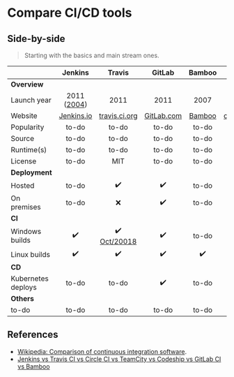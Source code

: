 # Compare CI/CD tools

## Side-by-side

> Starting with the basics and main stream ones.

| | Jenkins | Travis | GitLab | Bamboo | Circle CI |
| --- | :---: | :---: | :---: | :---: | :---: |
| **Overview** |
| Launch year | 2011 ([2004](https://en.wikipedia.org/wiki/Jenkins_(software))) | 2011 | 2011 | 2007 | 2016 |
| Website | [Jenkins.io](https://jenkins.io/) | [travis.ci.org](https://travis-ci.org/) | [GitLab.com](https://about.gitlab.com/) | [Bamboo](https://www.atlassian.com/software/bamboo) | [circleci.com](https://circleci.com/)
| Popularity | to-do | to-do | to-do | to-do |
| Source | to-do | to-do | to-do | to-do | to-do |
| Runtime(s) | to-do | to-do | to-do | to-do | to-do |
| License | to-do | MIT | to-do | to-do | to-do |
| **Deployment** |
| Hosted | to-do | :heavy_check_mark: | :heavy_check_mark: | to-do |
| On premises | to-do | :x: | :heavy_check_mark: | to-do | to-do |
| **CI** |
| Windows builds | :heavy_check_mark: | :heavy_check_mark: [Oct/20018](https://blog.travis-ci.com/2018-10-11-windows-early-release) | :heavy_check_mark: | to-do | to-do |
| Linux builds | :heavy_check_mark: | :heavy_check_mark: | :heavy_check_mark: | :heavy_check_mark: | to-do |
| **CD** |
| Kubernetes deploys | to-do | to-do | :heavy_check_mark: | to-do | to-do |
| **Others** |
| to-do | to-do | to-do | to-do | to-do | to-do |

## References

* [Wikipedia: Comparison of continuous integration software](https://en.wikipedia.org/wiki/Comparison_of_continuous_integration_software).
* [Jenkins vs Travis CI vs Circle CI vs TeamCity vs Codeship vs GitLab CI vs Bamboo
](https://blog.takipi.com/jenkins-vs-travis-ci-vs-circle-ci-vs-teamcity-vs-codeship-vs-gitlab-ci-vs-bamboo/)
